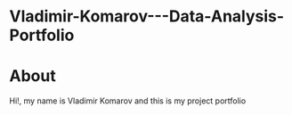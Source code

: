 # Vladimir-Komarov---Data-Analysis-Portfolio

# About 
Hi!, my name is Vladimir Komarov and this is my project portfolio 
